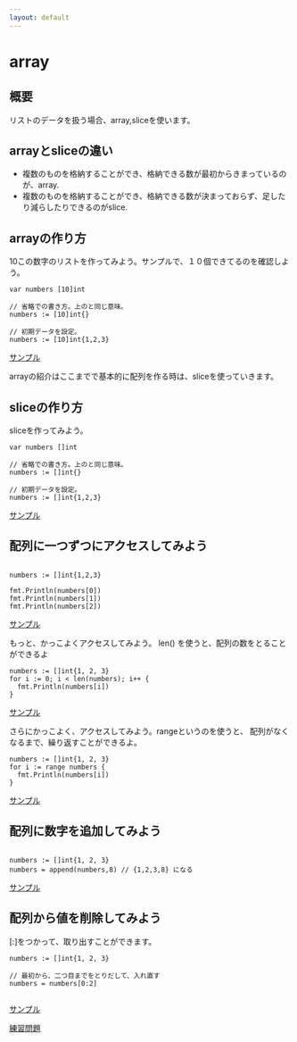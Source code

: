 ```yaml
---
layout: default
---
```


# array

## 概要

リストのデータを扱う場合、array,sliceを使います。

## arrayとsliceの違い

* 複数のものを格納することができ、格納できる数が最初からきまっているのが、array.
* 複数のものを格納することができ、格納できる数が決まっておらず、足したり減らしたりできるのがslice.


## arrayの作り方

10この数字のリストを作ってみよう。サンプルで、１０個できてるのを確認しよう。

```
var numbers [10]int

// 省略での書き方。上のと同じ意味。
numbers := [10]int{}

// 初期データを設定。
numbers := [10]int{1,2,3}

```
[サンプル](http://play.golang.org/p/Jm1ehYgr10)

arrayの紹介はここまでで基本的に配列を作る時は、sliceを使っていきます。

## sliceの作り方

sliceを作ってみよう。

```
var numbers []int 

// 省略での書き方。上のと同じ意味。
numbers := []int{}

// 初期データを設定。
numbers := []int{1,2,3}

```
[サンプル](http://play.golang.org/p/M12vEuwKP0)


## 配列に一つずつにアクセスしてみよう

```

numbers := []int{1,2,3}

fmt.Println(numbers[0])
fmt.Println(numbers[1])
fmt.Println(numbers[2])

```
[サンプル](http://play.golang.org/p/4jZJrM33Vf)


もっと、かっこよくアクセスしてみよう。 
len() を使うと、配列の数をとることができるよ

```
numbers := []int{1, 2, 3}
for i := 0; i < len(numbers); i++ {
  fmt.Println(numbers[i])
}
```
[サンプル](http://play.golang.org/p/KkbdrVElky)

さらにかっこよく、アクセスしてみよう。rangeというのを使うと、
配列がなくなるまで、繰り返すことができるよ。

```
numbers := []int{1, 2, 3}
for i := range numbers {
  fmt.Println(numbers[i])
}
```
[サンプル](http://play.golang.org/p/GZHvGdTibu)


## 配列に数字を追加してみよう

```

numbers := []int{1, 2, 3}
numbers = append(numbers,8) // {1,2,3,8} になる

```
[サンプル](http://play.golang.org/p/e48PQQ-qMK)

## 配列から値を削除してみよう

[:]をつかって、取り出すことができます。

```
numbers := []int{1, 2, 3}

// 最初から、二つ目までをとりだして、入れ直す
numbers = numbers[0:2]


```
[サンプル](http://play.golang.org/p/VF4jQzkDBp)



[練習問題](./practice/array)
